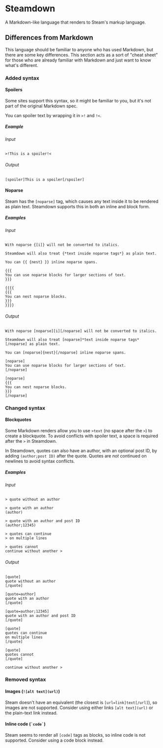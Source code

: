 # Steamdown

A Markdown-like language that renders to Steam's markup language.

## Differences from Markdown

This language should be familiar to anyone who has used Markdown, but there are some key
differences. This section acts as a sort of "cheat sheet" for those who are already
familiar with Markdown and just want to know what's different.

### Added syntax

#### Spoilers

Some sites support this syntax, so it might be familiar to you, but it's not part of
the original Markdown spec.

You can spoiler text by wrapping it in `>!` and `!<`.

##### Example

###### Input

```
>!This is a spoiler!<
```

###### Output

```
[spoiler]This is a spoiler[/spoiler]
```

#### Noparse

Steam has the `[noparse]` tag, which causes any text inside it to be rendered as plain
text. Steamdown supports this in both an inline and block form.

##### Examples

###### Input

```
With noparse {[i]} will not be converted to italics.

Steamdown will also treat {*text inside noparse tags*} as plain text.

You can {{ {nest} }} inline noparse spans.

{{{
You can use noparse blocks for larger sections of text.
}}}

{{{{
{{{
You can nest noparse blocks.
}}}
}}}}
```

###### Output

```
With noparse [noparse][i][/noparse] will not be converted to italics.

Steamdown will also treat [noparse]*text inside noparse tags*[/noparse] as plain text.

You can [noparse]{nest}[/noparse] inline noparse spans.

[noparse]
You can use noparse blocks for larger sections of text.
[/noparse]

[noparse]
{{{
You can nest noparse blocks.
}}}
[/noparse]
```

### Changed syntax

#### Blockquotes

Some Markdown renders allow you to use `>text` (no space after the `>`) to create a
blockquote. To avoid conflicts with spoiler text, a space is required after the `>` in
Steamdown.

In Steamdown, quotes can also have an author, with an optional post ID, by adding
`(author;post ID)` after the quote. Quotes are *not* continued on newlines to avoid
syntax conflicts.

##### Examples

###### Input

```
> quote without an author

> quote with an author
(author)

> quote with an author and post ID
(author;12345)

> quotes can continue
> on multiple lines

> quotes cannot
continue without another >
```

###### Output

```
[quote]
quote without an author
[/quote]

[quote=author]
quote with an author
[/quote]

[quote=author;12345]
quote with an author and post ID
[/quote]

[quote]
quotes can continue
on multiple lines
[/quote]

[quote]
quotes cannot
[/quote]

continue without another >
```

### Removed syntax

#### Images (`![alt text](url)`)

Steam doesn't have an equivalent (the closest is `[url=link]text[/url]`), so images
are not supported. Consider using either links `[alt text](url)` or the plain-text link
instead.

#### Inline code (`` `code` ``)

Steam seems to render all `[code]` tags as blocks, so inline code is not supported.
Consider using a code block instead.
